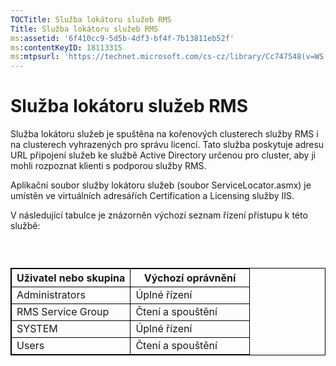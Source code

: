 ```yaml
---
TOCTitle: Služba lokátoru služeb RMS
Title: Služba lokátoru služeb RMS
ms:assetid: '6f410cc9-5d5b-4df3-bf4f-7b13811eb52f'
ms:contentKeyID: 18113315
ms:mtpsurl: 'https://technet.microsoft.com/cs-cz/library/Cc747548(v=WS.10)'
---
```


Služba lokátoru služeb RMS
==========================

Služba lokátoru služeb je spuštěna na kořenových clusterech služby RMS i na clusterech vyhrazených pro správu licencí. Tato služba poskytuje adresu URL připojení služeb ke službě Active Directory určenou pro cluster, aby ji mohli rozpoznat klienti s podporou služby RMS.

Aplikační soubor služby lokátoru služeb (soubor ServiceLocator.asmx) je umístěn ve virtuálních adresářích Certification a Licensing služby IIS.

V následující tabulce je znázorněn výchozí seznam řízení přístupu k této službě:

###  

 
<table style="border:1px solid black;">
<colgroup>
<col width="50%" />
<col width="50%" />
</colgroup>
<thead>
<tr class="header">
<th style="border:1px solid black;" >Uživatel nebo skupina</th>
<th style="border:1px solid black;" >Výchozí oprávnění</th>
</tr>
</thead>
<tbody>
<tr class="odd">
<td style="border:1px solid black;">Administrators</td>
<td style="border:1px solid black;">Úplné řízení</td>
</tr>
<tr class="even">
<td style="border:1px solid black;">RMS Service Group</td>
<td style="border:1px solid black;">Čtení a spouštění</td>
</tr>
<tr class="odd">
<td style="border:1px solid black;">SYSTEM</td>
<td style="border:1px solid black;">Úplné řízení</td>
</tr>
<tr class="even">
<td style="border:1px solid black;">Users</td>
<td style="border:1px solid black;">Čtení a spouštění</td>
</tr>
</tbody>
</table>
